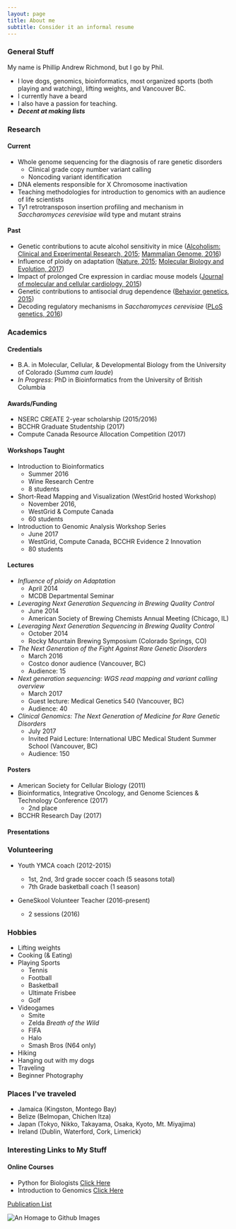 ```yaml
---
layout: page
title: About me
subtitle: Consider it an informal resume
---
```

### General Stuff

My name is Phillip Andrew Richmond, but I go by Phil.  

- I love dogs, genomics, bioinformatics, most organized sports (both playing and watching), lifting weights, and Vancouver BC.
- I currently have a beard
- I also have a passion for teaching.
- ***Decent at making lists***

### Research
#### Current
- Whole genome sequencing for the diagnosis of rare genetic disorders
  - Clinical grade copy number variant calling
  - Noncoding variant identification
- DNA elements responsible for X Chromosome inactivation 
- Teaching methodologies for introduction to genomics with an audience of life scientists
- Ty1 retrotransposon insertion profiling and mechanism in *Saccharomyces cerevisiae* wild type and mutant strains

#### Past
- Genetic contributions to acute alcohol sensitivity in mice ([Alcoholism: Clinical and Experimental Research, 2015](https://scholar.google.ca/citations?view_op=view_citation&hl=en&user=Q5vulG4AAAAJ&citation_for_view=Q5vulG4AAAAJ:d1gkVwhDpl0C); [Mammalian Genome, 2016](https://scholar.google.ca/citations?view_op=view_citation&hl=en&user=Q5vulG4AAAAJ&citation_for_view=Q5vulG4AAAAJ:qjMakFHDy7sC))
- Influence of ploidy on adaptation ([Nature, 2015](https://scholar.google.ca/citations?view_op=view_citation&hl=en&user=Q5vulG4AAAAJ&citation_for_view=Q5vulG4AAAAJ:u5HHmVD_uO8C); [Molecular Biology and Evolution, 2017](https://scholar.google.ca/citations?view_op=view_citation&hl=en&user=Q5vulG4AAAAJ&citation_for_view=Q5vulG4AAAAJ:Y0pCki6q_DkC))
- Impact of prolonged Cre expression in cardiac mouse models ([Journal of molecular and cellular cardiology, 2015](https://scholar.google.ca/citations?view_op=view_citation&hl=en&user=Q5vulG4AAAAJ&citation_for_view=Q5vulG4AAAAJ:u-x6o8ySG0sC))
- Genetic contributions to antisocial drug dependence ([Behavior genetics, 2015](https://scholar.google.ca/citations?view_op=view_citation&hl=en&user=Q5vulG4AAAAJ&citation_for_view=Q5vulG4AAAAJ:9yKSN-GCB0IC))
- Decoding regulatory mechanisms in *Saccharomyces cerevisiae* ([PLoS genetics, 2016](https://scholar.google.ca/citations?view_op=view_citation&hl=en&user=Q5vulG4AAAAJ&citation_for_view=Q5vulG4AAAAJ:2osOgNQ5qMEC))

### Academics
#### Credentials
- B.A. in Molecular, Cellular, & Developmental Biology from the University of Colorado (*Summa cum laude*)
- *In Progress*: PhD in Bioinformatics from the University of British Columbia

#### Awards/Funding
- NSERC CREATE 2-year scholarship (2015/2016)
- BCCHR Graduate Studentship (2017)
- Compute Canada Resource Allocation Competition (2017)

#### Workshops Taught
- Introduction to Bioinformatics
  - Summer 2016
  - Wine Research Centre
  - 8 students
- Short-Read Mapping and Visualization (WestGrid hosted Workshop)
  - November 2016, 
  - WestGrid & Compute Canada 
  - 60 students
- Introduction to Genomic Analysis Workshop Series
  - June 2017 
  - WestGrid, Compute Canada, BCCHR Evidence 2 Innovation
  - 80 students
  
#### Lectures
- *Influence of ploidy on Adaptation*
  - April 2014
  - MCDB Departmental Seminar 
- *Leveraging Next Generation Sequencing in Brewing Quality Control*
  - June 2014
  - American Society of Brewing Chemists Annual Meeting (Chicago, IL)
- *Leveraging Next Generation Sequencing in Brewing Quality Control*
  - October 2014
  - Rocky Mountain Brewing Symposium (Colorado Springs, CO)
- *The Next Generation of the Fight Against Rare Genetic Disorders*
  - March 2016
  - Costco donor audience (Vancouver, BC)
  - Audience: 15
- *Next generation sequencing: WGS read mapping and variant calling overview*
  - March 2017
  - Guest lecture: Medical Genetics 540 (Vancouver, BC)
  - Audience: 40
- *Clinical Genomics: The Next Generation of Medicine for Rare Genetic Disorders*
  - July 2017
  - Invited Paid Lecture: International UBC Medical Student Summer School (Vancouver, BC)
  - Audience: 150

#### Posters
- American Society for Cellular Biology (2011)
- Bioinformatics, Integrative Oncology, and Genome Sciences & Technology Conference (2017)
  - 2nd place
- BCCHR Research Day (2017)



#### Presentations


### Volunteering
- Youth YMCA coach (2012-2015)
  - 1st, 2nd, 3rd grade soccer coach (5 seasons total)
  - 7th Grade basketball coach (1 season)

- GeneSkool Volunteer Teacher (2016-present)
  - 2 sessions (2016)




### Hobbies

- Lifting weights
- Cooking (& Eating)
- Playing Sports
  - Tennis
  - Football
  - Basketball
  - Ultimate Frisbee
  - Golf
- Videogames
  - Smite
  - Zelda *Breath of the Wild*
  - FIFA
  - Halo
  - Smash Bros (N64 only)
- Hiking
- Hanging out with my dogs
- Traveling
- Beginner Photography


### Places I've traveled

- Jamaica (Kingston, Montego Bay)
- Belize (Belmopan, Chichen Itza)
- Japan (Tokyo, Nikko, Takayama, Osaka, Kyoto, Mt. Miyajima)
- Ireland (Dublin, Waterford, Cork, Limerick)


### Interesting Links to My Stuff

#### Online Courses
- Python for Biologists [Click Here](http://dowell.colorado.edu/education-python.html)
- Introduction to Genomics [Click Here](https://phillip-a-richmond.github.io/Introduction-to-Genomic-Analysis/)

[Publication List][Google Scholar Link]


![An Homage to Github Images][Octocat Founding Father]




[Google Scholar Link]:https://scholar.google.ca/citations?user=Q5vulG4AAAAJ&hl=en
[Octocat Founding Father]:http://octodex.github.com/images/founding-father.jpg

